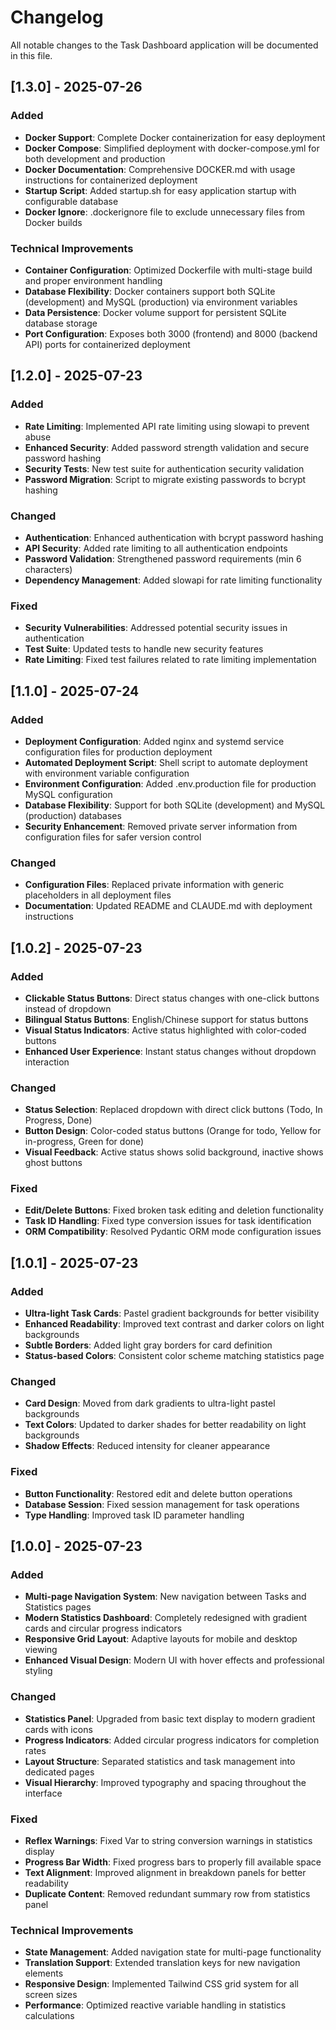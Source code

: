 # Changelog

All notable changes to the Task Dashboard application will be documented in this file.

## [1.3.0] - 2025-07-26

### Added
- **Docker Support**: Complete Docker containerization for easy deployment
- **Docker Compose**: Simplified deployment with docker-compose.yml for both development and production
- **Docker Documentation**: Comprehensive DOCKER.md with usage instructions for containerized deployment
- **Startup Script**: Added startup.sh for easy application startup with configurable database
- **Docker Ignore**: .dockerignore file to exclude unnecessary files from Docker builds

### Technical Improvements
- **Container Configuration**: Optimized Dockerfile with multi-stage build and proper environment handling
- **Database Flexibility**: Docker containers support both SQLite (development) and MySQL (production) via environment variables
- **Data Persistence**: Docker volume support for persistent SQLite database storage
- **Port Configuration**: Exposes both 3000 (frontend) and 8000 (backend API) ports for containerized deployment

## [1.2.0] - 2025-07-23

### Added
- **Rate Limiting**: Implemented API rate limiting using slowapi to prevent abuse
- **Enhanced Security**: Added password strength validation and secure password hashing
- **Security Tests**: New test suite for authentication security validation
- **Password Migration**: Script to migrate existing passwords to bcrypt hashing

### Changed
- **Authentication**: Enhanced authentication with bcrypt password hashing
- **API Security**: Added rate limiting to all authentication endpoints
- **Password Validation**: Strengthened password requirements (min 6 characters)
- **Dependency Management**: Added slowapi for rate limiting functionality

### Fixed
- **Security Vulnerabilities**: Addressed potential security issues in authentication
- **Test Suite**: Updated tests to handle new security features
- **Rate Limiting**: Fixed test failures related to rate limiting implementation

## [1.1.0] - 2025-07-24

### Added
- **Deployment Configuration**: Added nginx and systemd service configuration files for production deployment
- **Automated Deployment Script**: Shell script to automate deployment with environment variable configuration
- **Environment Configuration**: Added .env.production file for production MySQL configuration
- **Database Flexibility**: Support for both SQLite (development) and MySQL (production) databases
- **Security Enhancement**: Removed private server information from configuration files for safer version control

### Changed
- **Configuration Files**: Replaced private information with generic placeholders in all deployment files
- **Documentation**: Updated README and CLAUDE.md with deployment instructions

## [1.0.2] - 2025-07-23

### Added
- **Clickable Status Buttons**: Direct status changes with one-click buttons instead of dropdown
- **Bilingual Status Buttons**: English/Chinese support for status buttons
- **Visual Status Indicators**: Active status highlighted with color-coded buttons
- **Enhanced User Experience**: Instant status changes without dropdown interaction

### Changed
- **Status Selection**: Replaced dropdown with direct click buttons (Todo, In Progress, Done)
- **Button Design**: Color-coded status buttons (Orange for todo, Yellow for in-progress, Green for done)
- **Visual Feedback**: Active status shows solid background, inactive shows ghost buttons

### Fixed
- **Edit/Delete Buttons**: Fixed broken task editing and deletion functionality
- **Task ID Handling**: Fixed type conversion issues for task identification
- **ORM Compatibility**: Resolved Pydantic ORM mode configuration issues

## [1.0.1] - 2025-07-23

### Added
- **Ultra-light Task Cards**: Pastel gradient backgrounds for better visibility
- **Enhanced Readability**: Improved text contrast and darker colors on light backgrounds
- **Subtle Borders**: Added light gray borders for card definition
- **Status-based Colors**: Consistent color scheme matching statistics page

### Changed
- **Card Design**: Moved from dark gradients to ultra-light pastel backgrounds
- **Text Colors**: Updated to darker shades for better readability on light backgrounds
- **Shadow Effects**: Reduced intensity for cleaner appearance

### Fixed
- **Button Functionality**: Restored edit and delete button operations
- **Database Session**: Fixed session management for task operations
- **Type Handling**: Improved task ID parameter handling

## [1.0.0] - 2025-07-23

### Added
- **Multi-page Navigation System**: New navigation between Tasks and Statistics pages
- **Modern Statistics Dashboard**: Completely redesigned with gradient cards and circular progress indicators
- **Responsive Grid Layout**: Adaptive layouts for mobile and desktop viewing
- **Enhanced Visual Design**: Modern UI with hover effects and professional styling

### Changed
- **Statistics Panel**: Upgraded from basic text display to modern gradient cards with icons
- **Progress Indicators**: Added circular progress indicators for completion rates
- **Layout Structure**: Separated statistics and task management into dedicated pages
- **Visual Hierarchy**: Improved typography and spacing throughout the interface

### Fixed
- **Reflex Warnings**: Fixed Var to string conversion warnings in statistics display
- **Progress Bar Width**: Fixed progress bars to properly fill available space
- **Text Alignment**: Improved alignment in breakdown panels for better readability
- **Duplicate Content**: Removed redundant summary row from statistics panel

### Technical Improvements
- **State Management**: Added navigation state for multi-page functionality
- **Translation Support**: Extended translation keys for new navigation elements
- **Responsive Design**: Implemented Tailwind CSS grid system for all screen sizes
- **Performance**: Optimized reactive variable handling in statistics calculations